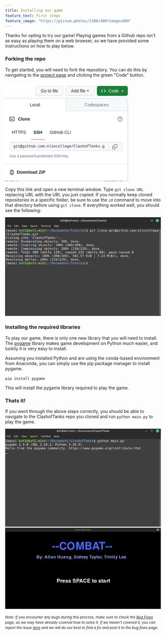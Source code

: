 ```yaml
---
title: Installing our game
feature_text: First steps
feature_image: "https://picsum.photos/1300/400?image=989"
---
```


Thanks for opting to try our game! Playing games from a Github repo isn't as easy as playing them on a web browser, so we have provided some instructions on how to play below.

### Forking the repo
To get started, you will need to fork the repository. You can do this by navigating to the [project page](https://github.com/olincollege/ClashofTanks) and clicking the green "Code" button.


![](assets/setup-guide/fork-repo.png)

Copy this link and open a new terminal window. Type `git clone URL` replacing URL with the URL you just copied. If you normally keep cloned repositories in a specific folder, be sure to use the `cd` command to move into that directory before using `git clone`. If everything worked well, you should see the following:


![](assets/setup-guide/cloned-repo.png)


### Installing the required libraries
To play our game, there is only one new library that you will need to install. The [pygame](https://pygame.org/news) library makes game development on Python much easier, and luckily it is very easy to install.

Assuming you installed Python and are using the conda-based environment from Anaconda, you can simply use the pip package manager to install pygame.

`pip install pygame`

This will install the pygame library required to play the game.


### Thats it!
If you went through the above steps correctly, you should be able to navigate to the ClashofTanks repo you cloned and run `python main.py` to play the game.

![](assets/setup-guide/run-game.png)\
![](assets/setup-guide/home-screen.gif)


<small><em>Note: If you encounter any bugs during this process, make sure to check the [Bug Fixes](https://olincollege.github.io/ClashofTanks/blog/) page, as we may have already covered how to solve it. If we haven't covered it, you can report the issue [here](https://olincollege.github.io/ClashofTanks/bugs/) and we will do our best to find a fix and post it to the bug fixes page.</em></small>